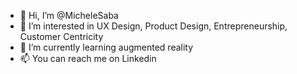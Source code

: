 - 👋 Hi, I’m @MicheleSaba
- 👀 I’m interested in UX Design, Product Design, Entrepreneurship, Customer Centricity
- 🌱 I’m currently learning augmented reality
- 📫 You can reach me on Linkedin

<!---
MicheleSaba/MicheleSaba is a ✨ special ✨ repository because its `README.md` (this file) appears on your GitHub profile.
You can click the Preview link to take a look at your changes.
--->
